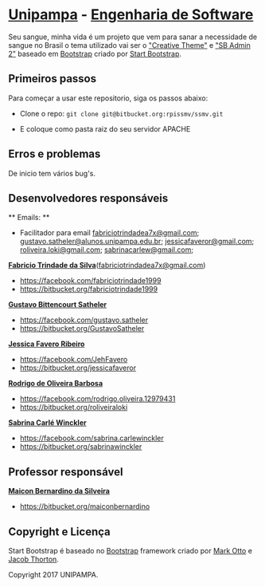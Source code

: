 # [Unipampa](http://unipampa.edu.br/) - [Engenharia de Software](http://cursos.unipampa.edu.br/cursos/engenhariadesoftware/)

Seu sangue, minha vida é um projeto que vem para sanar a necessidade de sangue no Brasil o tema utilizado vai ser o ["Creative Theme"](https://startbootstrap.com/template-overviews/creative/) e ["SB Admin 2"](https://startbootstrap.com/template-overviews/sb-admin-2/) baseado em [Bootstrap](http://getbootstrap.com/) criado por [Start Bootstrap](http://startbootstrap.com/).

## Primeiros passos

Para começar a usar este repositorio, siga os passos abaixo:

* Clone o repo: `git clone git@bitbucket.org:rpissmv/ssmv.git`

* E coloque como pasta raiz do seu servidor APACHE

## Erros e problemas

De inicio tem vários bug's.

## Desenvolvedores responsáveis

** Emails: **
* Facilitador para email
fabriciotrindadea7x@gmail.com; gustavo.satheler@alunos.unipampa.edu.br; jessicafaveror@gmail.com; roliveira.loki@gmail.com; sabrinacarlew@gmail.com;

**[Fabricio Trindade da Silva](mailto:fabriciotrindadea7x@gmail.com)**(fabriciotrindadea7x@gmail.com)

* https://facebook.com/fabriciotrindade1999
* https://bitbucket.org/fabriciotrindade1999


**[Gustavo Bittencourt Satheler](mailto:gustavo.satheler@alunos.unipampa.edu.br)**

* https://facebook.com/gustavo.satheler
* https://bitbucket.org/GustavoSatheler


**[Jessica Favero Ribeiro](mailto:jessicafaveror@gmail.com)**

* https://facebook.com/JehFavero
* https://bitbucket.org/jessicafaveror


**[Rodrigo de Oliveira Barbosa](mailto:roliveira.loki@gmail.com)**

* https://facebook.com/rodrigo.oliveira.12979431
* https://bitbucket.org/roliveiraloki


**[Sabrina Carlé Winckler](mailto:sabrinacarlew@gmail.com)**

* https://facebook.com/sabrina.carlewinckler
* https://bitbucket.org/sabrinawinckler


## Professor responsável
**[Maicon Bernardino da Silveira](mailto:maiconbernardino@unipampa.edu.br)**

* https://bitbucket.org/maiconbernardino

## Copyright e Licença

Start Bootstrap é baseado no [Bootstrap](http://getbootstrap.com/) framework criado por [Mark Otto](https://twitter.com/mdo) e [Jacob Thorton](https://twitter.com/fat).

Copyright 2017 UNIPAMPA.